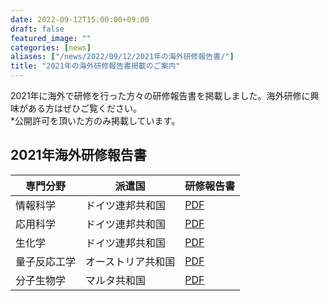 ```yaml
---
date: 2022-09-12T15:00:00+09:00
draft: false
featured_image: ""
categories: [news]
aliases: ["/news/2022/09/12/2021年の海外研修報告書/"]
title: "2021年の海外研修報告書掲載のご案内"
---
```

2021年に海外で研修を行った方々の研修報告書を掲載しました。海外研修に興味がある方はぜひご覧ください。<br>
*公開許可を頂いた方のみ掲載しています。

<!--more-->

## 2021年海外研修報告書

| 専門分野      | 派遣国           | 研修報告書 |
| ----------- | --------------- | -------- |
| 情報科学     | ドイツ連邦共和国   | [PDF](/files/internship/reports/training-report-fy2021-de-kaku.pdf) |
| 応用科学     | ドイツ連邦共和国   | [PDF](/files/internship/reports/training-report-fy2021-de-nishihara.pdf) |
| 生化学       | ドイツ連邦共和国   | [PDF](/files/internship/reports/training-report-fy2021-de-anonymous.pdf) |
| 量子反応工学  | オーストリア共和国 | [PDF](/files/internship/reports/training-report-fy2021-at-anonymous.pdf) |
| 分子生物学    | マルタ共和国      | [PDF](/files/internship/reports/training-report-fy2021-mt-anonymous.pdf) |
